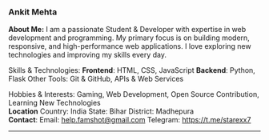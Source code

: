 ### Ankit Mehta

<b>About Me:</b> I am a passionate Student & Developer with expertise in web development and programming. My primary focus is on building modern, responsive, and high-performance web applications. I love exploring new technologies and improving my skills every day.

Skills & Technologies: <b>Frontend</b>: HTML, CSS, JavaScript <b>Backend</b>: Python, Flask Other Tools: Git & GitHub, APIs & Web Services

Hobbies & Interests: Gaming, Web Development, Open Source Contribution, Learning New Technologies<br>
<b>Location</b> Country: India State: Bihar District: Madhepura<br>
<b>Contact</b>: Email: help.famshot@gmail.com Telegram: https://t.me/starexx7

---
